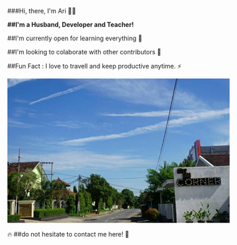 ###Hi, there, I'm Ari 👋:grin:

<b>##I'm a Husband, Developer and Teacher!</b>

##I'm currently open for learning everything 🌱

##I'm looking to colaborate with other contributors 🥅

##Fun Fact : I love to travell and keep productive anytime. ⚡

![GitHub Logo](/images/sky.jpg)

🔥 ##do not hesitate to contact me here! 📝
